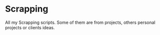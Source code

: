 # Scrapping
All my Scrapping scripts. Some of them are from projects, others personal projects or clients ideas. 
